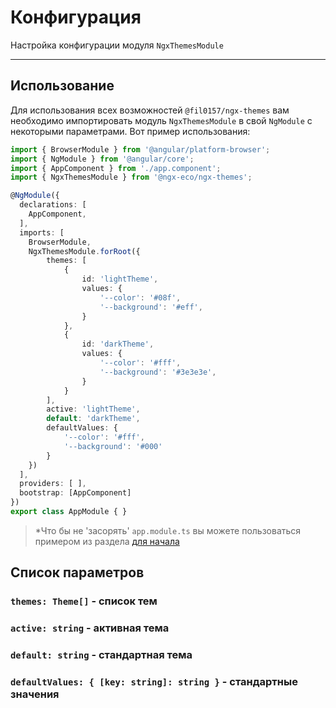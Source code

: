 # Конфигурация

Настройка конфигурации модуля `NgxThemesModule`

---

## Использование

Для использования всех возможностей `@fil0157/ngx-themes` вам необходимо импортировать модуль `NgxThemesModule` в свой `NgModule` с некоторыми параметрами. Вот пример использования:

```typescript
import { BrowserModule } from '@angular/platform-browser';
import { NgModule } from '@angular/core';
import { AppComponent } from './app.component';
import { NgxThemesModule } from '@ngx-eco/ngx-themes';

@NgModule({
  declarations: [
    AppComponent,
  ],
  imports: [
    BrowserModule,
    NgxThemesModule.forRoot({
        themes: [
            {
                id: 'lightTheme',
                values: {
                    '--color': '#08f',
                    '--background': '#eff',
                }
            },
            {
                id: 'darkTheme',
                values: {
                    '--color': '#fff',
                    '--background': '#3e3e3e',
                }
            }
        ],
        active: 'lightTheme',
        default: 'darkTheme',
        defaultValues: {
            '--color': '#fff',
            '--background': '#000'
        }
    })
  ],
  providers: [ ],
  bootstrap: [AppComponent]
})
export class AppModule { }
```

> *Что бы не 'засорять' `app.module.ts` вы можете пользоваться примером из раздела [для начала](docs/intro)

## Список параметров

### `themes: Theme[]` - список тем

### `active: string` - активная тема

### `default: string` - стандартная тема

### `defaultValues: { [key: string]: string }` - стандартные значения
